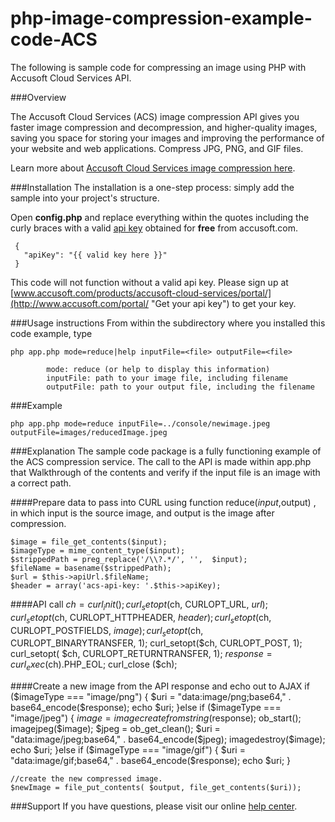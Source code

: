 # php-image-compression-example-code-ACS

The following is sample code for compressing an image using PHP with Accusoft Cloud Services API.

###Overview

The Accusoft Cloud Services (ACS) image compression API gives you faster image compression and decompression, and higher-quality images, saving you space for storing your images and improving the performance of your website and web applications. Compress JPG, PNG, and GIF files. 

Learn more about [Accusoft Cloud Services image compression here](https://www.accusoft.com/products/accusoft-cloud-services/acs-compression/).

###Installation
The installation is a one-step process: simply add the sample into your project's structure.

Open **config.php** and replace everything within the quotes including the curly braces with a valid [api key](http://www.accusoft.com/portal/ "Get your api key") obtained for **free** from accusoft.com.

     {
       "apiKey": "{{ valid key here }}"
     }

This code will not function without a valid api key. Please sign up at [www.accusoft.com/products/accusoft-cloud-services/portal/](http://www.accusoft.com/portal/ "Get your api key") to get your key.


###Usage instructions
From within the subdirectory where you installed this code example, type

    php app.php mode=reduce|help inputFile=<file> outputFile=<file>

            mode: reduce (or help to display this information)
            inputFile: path to your image file, including filename
            outputFile: path to your output file, including the filename

###Example

	php app.php mode=reduce inputFile=../console/newimage.jpeg outputFile=images/reducedImage.jpeg
	
###Explanation
The sample code package is a fully functioning example of the ACS compression service. The call to the API is made within app.php that Walkthrough of the contents and verify if the input file is an image with a correct path.

####Prepare data to pass into CURL using function reduce($input,$output) , in which input is the source image, and output is the image after compression.

    $image = file_get_contents($input);
    $imageType = mime_content_type($input);
    $strippedPath = preg_replace('/\\?.*/', '',  $input);
    $fileName = basename($strippedPath);
    $url = $this->apiUrl.$fileName;
    $header = array('acs-api-key: '.$this->apiKey); 

####API call
	$ch = curl_init();
	curl_setopt($ch, CURLOPT_URL, $url);
	curl_setopt($ch, CURLOPT_HTTPHEADER, $header);
	curl_setopt($ch, CURLOPT_POSTFIELDS, $image );
	curl_setopt($ch, CURLOPT_BINARYTRANSFER, 1);
	curl_setopt($ch, CURLOPT_POST, 1);
	curl_setopt( $ch, CURLOPT_RETURNTRANSFER, 1);
	$response = curl_exec($ch).PHP_EOL;
	curl_close ($ch);

####Create a new image from the API response and echo out to AJAX
	if ($imageType === "image/png") {
		$uri = "data:image/png;base64," . base64_encode($response);
	        echo $uri;
        }else if ($imageType === "image/jpeg")
    	{
        	$image = imagecreatefromstring($response);
	        ob_start();
	        imagejpeg($image);
	        $jpeg = ob_get_clean();
	        $uri = "data:image/jpeg;base64," . base64_encode($jpeg);
	        imagedestroy($image);
	        echo $uri;
    	}else if ($imageType === "image/gif")
    	{
        	$uri = "data:image/gif;base64," . base64_encode($response);
	        echo $uri;
	}
	
    //create the new compressed image.
    $newImage = file_put_contents( $output, file_get_contents($uri));

###Support
If you have questions, please visit our online [help center](https://accusofthelp.zendesk.com/hc/en-us).

